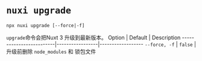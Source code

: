 # `nuxi upgrade`

```{bash}
npx nuxi upgrade [--force|-f]
```

`upgrade`命令会把Nuxt 3 升级到最新版本。 
Option        | Default          | Description
-------------------------|-----------------|------------------
`--force, -f` | `false` | 升级前删除 `node_modules` 和 锁包文件
